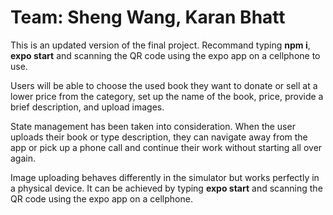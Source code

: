 # Team: Sheng Wang, Karan Bhatt

This is an updated version of the final project. Recommand  typing **npm i**, **expo start** and scanning the QR code using the expo app on a cellphone to use.

Users will be able to choose the used book they want to donate or sell at a lower price from the category, set up the name of the book, price, provide a brief description, and upload images.

State management has been taken into consideration. When the user uploads their book or type description, they can navigate away from the app or pick up a phone call and continue their work without starting all over again.

Image uploading behaves differently in the simulator but works perfectly in a physical device. It can be achieved by typing **expo start** and scanning the QR code using the expo app on a cellphone.
